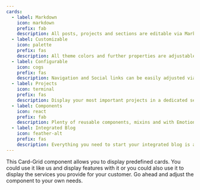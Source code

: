 ```yaml
---
cards:
  - label: Markdown
    icon: markdown
    prefix: fab
    description: All posts, projects and sections are editable via Markdown files.
  - label: Customizable
    icon: palette
    prefix: fas
    description: All theme colors and further properties are adjustable via Css Variables.
  - label: Configurable
    icon: cogs
    prefix: fas
    description: Navigation and Social links can be easily adjusted via config objects.
  - label: Projects
    icon: terminal
    prefix: fas
    description: Display your most important projects in a dedicated section or list them on the projects sub page.
  - label: Components
    icon: react
    prefix: fab
    description: Plenty of reusable components, mixins and with Emotion styled components are waiting for you.
  - label: Integrated Blog
    icon: feather-alt
    prefix: fas
    description: Everything you need to start your integrated blog is already in place. Just start writing!
---
```


This Card-Grid component allows you to display predefined cards. You could use it like us and display features with it or you could also use it to display the services you provide for your customer. Go ahead and adjust the component to your own needs.
